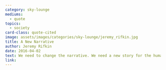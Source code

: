 ```yaml
---
category: sky-lounge
mediums:
  - quote
topics:
  - society
card-class: quote-cited
image: assets/images/categories/sky-lounge/jeremy_rifkin.jpg
title: A New Narrative
author: Jeremy Rifkin
date: 2016-04-02
text: We need to change the narrative. We need a new story for the human race to go with the technology.
link:
---
```

